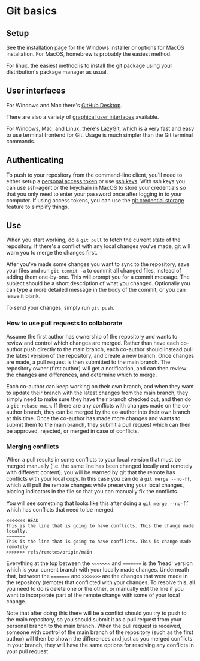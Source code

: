 # Git basics

## Setup

See the [installation page](https://git-scm.com/downloads) for the Windows installer or options for MacOS installation. For MacOS, homebrew is probably the easiest method.

For linux, the easiest method is to install the git package using your distribution's package manager as usual.

## User interfaces

For Windows and Mac there's [GitHub Desktop](https://desktop.github.com/download/).

There are also a variety of [graphical user interfaces](https://git-scm.com/downloads/guis) available.

For Windows, Mac, and Linux, there's [LazyGit](https://github.com/jesseduffield/lazygit), which is a very fast and easy to use terminal frontend for Git.
Usage is much simpler than the Git terminal commands.

## Authenticating

To push to your repository from the command-line client, you'll need to either setup a [personal access token](https://docs.github.com/en/authentication/keeping-your-account-and-data-secure/managing-your-personal-access-tokens) or use [ssh keys](https://docs.github.com/en/authentication/connecting-to-github-with-ssh/generating-a-new-ssh-key-and-adding-it-to-the-ssh-agent).
With ssh keys you can use ssh-agent or the keychain in MacOS to store your credentials so that you only need to enter your password once after logging in to your computer.
If using access tokens, you can use the [git credential storage](https://git-scm.com/docs/git-credential-store) feature to simplify things.

## Use

When you start working, do a `git pull` to fetch the current state of the repository. 
If there's a conflict with any local changes you've made, git will warn you to merge the changes first.

After you've made some changes you want to sync to the repository, save your files and run `git commit -a` to commit all changed files, instead of adding them one-by-one.
This will prompt you for a commit message. The subject should be a short description of what you changed. Optionally you can type a more detailed message in the body of the commit, or you can leave it blank.

To send your changes, simply run `git push`.

### How to use pull requests to collaborate

Assume the first author has ownership of the repository and wants to review and control which changes are merged. Rather than have each co-author push directly to the main branch, each co-author should instead pull the latest version of the repository, and create a new branch. Once changes are made, a pull request is then submitted to the main branch. The repository owner (first author) will get a notification, and can then review the changes and differences, and determine which to merge.

Each co-author can keep working on their own branch, and when they want to update their branch with the latest changes from the main branch, they simply need to make sure they have their branch checked out, and then do a `git rebase main`.
If there are any conflicts with changes made on the co-author branch, they can be merged by the co-author into their own branch at this time.
Once the co-author has made more changes and wants to submit them to the main branch, they submit a pull request which can then be approved, rejected, or merged in case of conflicts.

### Merging conflicts

When a pull results in some conflicts to your local version that must be merged manually (i.e. the same line has been changed locally and remotely with different content), you will be warned by git that the remote has conflicts with your local copy.
In this case you can do a `git merge --no-ff`, which will pull the remote changes while preserving your local changes, placing indicators in the file so that you can manually fix the conflicts.

You will see something that looks like this after doing a `git merge --no-ff` which has conflicts that need to be merged:
```
<<<<<<< HEAD
This is the line that is going to have conflicts. This the change made locally.
=======
This is the line that is going to have conflicts. This is change made remotely.
>>>>>>> refs/remotes/origin/main
```

Everything at the top between the `<<<<<<<` and `=======` is the 'head' version which is your current branch with your locally made changes.
Underneath that, between the `=======` and `>>>>>>>` are the changes that were made in the repository (remote) that conflicted with your changes.
To resolve this, all you need to do is delete one or the other, or manually edit the line if you want to incorporate part of the remote change with some of your local change.

Note that after doing this there will be a conflict should you try to push to the main repository, so you should submit it as a pull request from your personal branch to the main branch. When the pull request is received, someone with control of the main branch of the repository (such as the first author) will then be shown the differences and just as you merged conflicts in your branch, they will have the same options for resolving any conflicts in your pull request.
